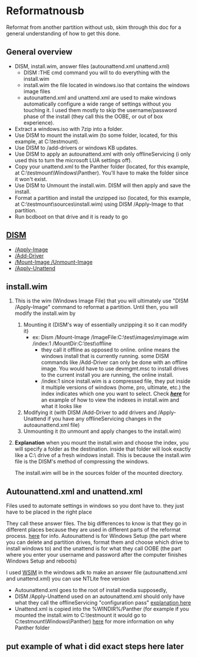 # Reformatnousb
Reformat from another partition without usb, skim through this doc for a general understanding of how to get this done.

## General overview

* DISM, install.wim, answer files (autounattend.xml unattend.xml)
  * DISM :THE cmd command you will to do everything with the install.wim  
  * install.wim the file located in windows.iso that contains the windows image files
  * autounattend.xml and unattend.xml are used to make windows automatically configure a wide range of settings without you touching it. I used them mostly to skip the username/password phase of the install (they call this the OOBE, or out of box experience).
* Extract a windows.iso with 7zip into a folder. 
* Use DISM to mount the install.wim (to some folder, located, for this example, at C:\testmount). 
* Use DISM to /add-drivers or windows KB updates. 
* Use DISM to apply an autounattend.xml with only offlineServicing (i only used this to turn the microsoft LUA settings off).  
* Copy your unattend.xml to the Panther folder (located, for this example, at C:\testmount\Windows\Panther). You'll have to make the folder since it won't exist. 
* Use DISM to Unmount the install.wim. DISM will then apply and save the install. 
* Format a partition and install the unzipped iso (located, for this example, at C:\testmount\sources\install.wim) using DISM /Apply-Image to that partition.
* Run bcdboot on that drive and it is ready to go

## [DISM](https://docs.microsoft.com/en-us/windows-hardware/manufacture/desktop/what-is-dism?view=windows-11)
* [/Apply-Image](https://docs.microsoft.com/en-us/windows-hardware/manufacture/desktop/dism-image-management-command-line-options-s14?view=windows-11#apply-image)
* [/Add-Driver](https://docs.microsoft.com/en-us/windows-hardware/manufacture/desktop/add-and-remove-drivers-to-an-offline-windows-image?view=windows-11)
* [/Mount-Image /Unmount-Image](https://docs.microsoft.com/en-us/windows-hardware/manufacture/desktop/mount-and-modify-a-windows-image-using-dism?view=windows-11)
* [/Apply-Unattend](https://docs.microsoft.com/en-us/windows-hardware/manufacture/desktop/dism-unattended-servicing-command-line-options?view=windows-11#apply-unattend)

## install.wim
  1. This is the wim (Windows Image File) that you will ultimately use "DISM /Apply-Image" command to reformat a partition. Until then, you will modify the install.wim by
     1. Mounting it (DISM's way of essentially unzipping it so it can modify it)
        * ex: Dism /Mount-Image /ImageFile:C:\test\images\myimage.wim /index:1 /MountDir:C:\test\offline
          * they call it offline as opposed to online. online means the windows install that is currently running. some DISM commands like /Add-Driver can only be done with an offline image. You would have to use devmgmt.msc to install drives to the current install you are running, the online install.
          * /index:1 since install.wim is a compressed file, they put inside it multiple versions of windows (home, pro, ultimate, etc.) the index indicates which one you want to select. Check [**_here_**](https://www.tenforums.com/general-support/162980-what-index-number-how-do-i-find-thank-you-post2000764.html?s=ab6904756d100e190fc1593666d2cc3d#post2000764) for an example of how to view the indexes in install.wim and what it looks like
     2. Modifying it (with DISM /Add-Driver to add drivers and /Apply-Unattend if you have any offlineServicing changes in the autoaunattend.xml file)
     3. Unmounting it (to unmount and apply changes to the install.wim)

  2. **Explanation**  when you mount the install.wim and choose the index, you will specify a folder as the destination. inside that folder will look exactly like a C:\ drive of a fresh windows install. This is because the install.wim file is the DISM's method of compressing the windows.

     The install.wim will be in the sources folder of the mounted directory.

## Autounattend.xml and unattend.xml

Files used to automate settings in windows so you dont have to. they just have to be placed in the right place

They call these answer files. The big differences to know is that they go in different places because they are used in different parts of the reformat process. [here](https://win10.guru/answer-file-autounattend-xml-or-unattend-xml/) for info. Autounattend is for Windows Setup (the part where you can delete and partition drives, format them and choose which drive to install windows to) and the unattend is for what they call OOBE (the part where you enter your username and password after the computer finishes Windows Setup and reboots)

I used [WSIM](https://docs.microsoft.com/en-us/windows-hardware/customize/desktop/wsim/windows-system-image-manager-technical-reference) in the windows adk to make an answer file (autounattend.xml and unattend.xml) you can use NTLite free version

* Autounattend.xml goes to the root of install media supposedly,
* DISM /Apply-Unattend used on an autounattend.xml should only have what they call the offlineServicing "configuration pass" [explanation here](https://docs.microsoft.com/en-us/windows-hardware/manufacture/desktop/how-configuration-passes-work?view=windows-11)
* Unattend.xml is copied into the %WINDIR%/Panther (for example if you mounted the install.wim to C:\testmount it would go to C:testmount\Windows\Panther)
  [here](https://docs.microsoft.com/en-us/windows-hardware/manufacture/desktop/windows-setup-automation-overview?view=windows-11#implicit-answer-file-search-order) for more information on why Panther folder

## put example of what i did exact steps here later
